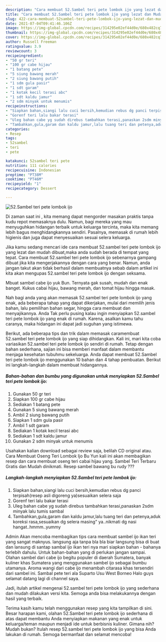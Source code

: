 ```yaml
---
description: "Cara membuat 52.Sambel teri pete lombok ijo yang lezat dan Mudah Dibuat"
title: "Cara membuat 52.Sambel teri pete lombok ijo yang lezat dan Mudah Dibuat"
slug: 422-cara-membuat-52sambel-teri-pete-lombok-ijo-yang-lezat-dan-mudah-dibuat
date: 2021-07-04T09:41:46.106Z
image: https://img-global.cpcdn.com/recipes/314295e02ef44d0e/680x482cq70/52sambel-teri-pete-lombok-ijo-foto-resep-utama.jpg
thumbnail: https://img-global.cpcdn.com/recipes/314295e02ef44d0e/680x482cq70/52sambel-teri-pete-lombok-ijo-foto-resep-utama.jpg
cover: https://img-global.cpcdn.com/recipes/314295e02ef44d0e/680x482cq70/52sambel-teri-pete-lombok-ijo-foto-resep-utama.jpg
author: Russell Freeman
ratingvalue: 3.9
reviewcount: 3
recipeingredient:
- "50 gr teri"
- "100 gr cabe hijau"
- "1 batang pete"
- "5 siung bawang merah"
- "2 siung bawang putih"
- "1 sdm gula pasir"
- "1 sdt garam"
- "1 kotak kecil terasi abc"
- "1 sdt kaldu jamur"
- "2 sdm minyak untuk menumis"
recipeinstructions:
- "Siapkan bahan,siangi lalu cuci bersih,kemudian rebus dg panci terpisah(resep asli digoreng ya)sesuaikan selera saja"
- "Gorenf teri lalu bakar terasi"
- "Uleg bahan cabe yg sudah direbus tambahkan terasi,panaskan 2sdm minyak lalu tumis sambal"
- "Tambahkan,gula,garam dan kaldu jamur,lalu tuang teri dan petenya,aduk koreksi rasa,sesuaikan dg selera masing&#34; ya..nikmati dg nasi hangat..hmmm..yummy"
categories:
- Resep
tags:
- 52sambel
- teri
- pete

katakunci: 52sambel teri pete 
nutrition: 111 calories
recipecuisine: Indonesian
preptime: "PT38M"
cooktime: "PT46M"
recipeyield: "1"
recipecategory: Dessert

---
```



![52.Sambel teri pete lombok ijo](https://img-global.cpcdn.com/recipes/314295e02ef44d0e/680x482cq70/52sambel-teri-pete-lombok-ijo-foto-resep-utama.jpg)

Di zaman  saat ini , kita memang dapat mengorder masakan praktis tanpa kudu repot memasaknya dulu. Namun, bagi mereka yang mau menyuguhkan hidangan terbaik untuk keluarga tercinta, maka kita memang lebih bagus menghidangkannya sendiri. Pasalnya, memasak di rumah lebih higienis dan juga dapat menyesuaikan sesuai selera keluarga.

Jika kamu sedang mencari ide cara membuat 52.sambel teri pete lombok ijo yang lezat dan mudah dibuat,maka anda sudah berada di tempat yang tepat. Cara membuat 52.sambel teri pete lombok ijo  sebenarnya gampang dibuat jika kita mengerjakannya dengan cara yang benar. Namun, anda jangan takut akan tidak berhasil dalam membuatnya 
sebab dalam artikel ini kita akan mengupas 52.sambel teri pete lombok ijo dengan seksama.  

Mbuat sambel cabe ijo yuk Bun. Ternyata gak susah, mudah dan enak banget. Kukus cabai hijau, bawang merah, dan tomat hijau hingga masak.

Nah bagi anda yang akan memasak 52.sambel teri pete lombok ijo yang enak, ada beberapa tahap yang dapat dikerjakan, mulai dari memilih jenis bahan, lalu pemilihan bahan segar, hingga cara membuat dan menyajikannya. Anda Tak perlu pusing kalau ingin menyiapkan 52.sambel teri pete lombok ijo yang enak di rumah. Karena, asalkan kamu  tahu caranya, maka hidangan ini dapat jadi suguhan yang istimewa.

Berikut, ada beberapa tips dan trik dalam memasak caramembuat 52.sambel teri pete lombok ijo yang siap dihidangkan. Kali ini, mari kita coba variasikan 52.sambel teri pete lombok ijo sendiri di rumah. Tetap dengan bahan sederhana, sajian ini bisa memberi manfaat dalam membantu menjaga kesehatan tubuhmu sekeluarga. Anda dapat membuat 52.Sambel teri pete lombok ijo menggunakan 10 bahan dan 4 tahap pembuatan. Berikut ini langkah-langkah dalam membuat hidangannya.

<!--inarticleads1-->

##### Bahan-bahan dan bumbu yang digunakan untuk menyiapkan 52.Sambel teri pete lombok ijo:

1. Gunakan 50 gr teri
1. Siapkan 100 gr cabe hijau
1. Sediakan 1 batang pete
1. Gunakan 5 siung bawang merah
1. Ambil 2 siung bawang putih
1. Siapkan 1 sdm gula pasir
1. Ambil 1 sdt garam
1. Sediakan 1 kotak kecil terasi abc
1. Sediakan 1 sdt kaldu jamur
1. Gunakan 2 sdm minyak untuk menumis


Usahakan kalian download sebagai review saja, belilah CD original atau. Cara Membuat Oseng Teri Lombok Ijo Bu Yun kali ini akan membagikan resep dan cara membuat oseng teri cabai hijau yang. Sambel Teri Terbaru Gratis dan Mudah dinikmati. Resep sambel bawang bu rudy ??? 

<!--inarticleads2-->

##### Langkah-langkah menyiapkan 52.Sambel teri pete lombok ijo:

1. Siapkan bahan,siangi lalu cuci bersih,kemudian rebus dg panci terpisah(resep asli digoreng ya)sesuaikan selera saja
1. Gorenf teri lalu bakar terasi
1. Uleg bahan cabe yg sudah direbus tambahkan terasi,panaskan 2sdm minyak lalu tumis sambal
1. Tambahkan,gula,garam dan kaldu jamur,lalu tuang teri dan petenya,aduk koreksi rasa,sesuaikan dg selera masing&#34; ya..nikmati dg nasi hangat..hmmm..yummy


Admin Akan mencoba membagikan tips cara membuat sambel ijo ikan teri yang sangat maknyus. langsung aja tanpa bla bla biar langsung bisa di buat dan lansung di santap sambal ijo ikan teri nya mari siapkan bahan - bahanya terlebih dahulu. Untuk bahan-bahan yang di perlukan jangan sampai. Olahan sambel dari cabe ijo begitu populer di daerah Sumatera, banyak kuliner khas Sumatera yang menggunakan sambel ijo sebagai bumbu utamanya. Aroma wangi dari cabe ijo menambah citarasa khas tersendiri dari sambel ini. Sambal pete teri ala Suparto Usu West Borneo Halo guys selamat datang lagi di channel saya. 

Jadi, itulah artikel mengenai  52.sambel teri pete lombok ijo  yang sederhana dan mudah dilakukan versi kita. Semoga anda bisa melakukannya dengan hasil yang terbaik. 

Terima kasih kamu telah menggunakan resep yang kita tampilkan di sini. Besar harapan kami, olahan  52.Sambel teri pete lombok ijo sederhana di atas dapat membantu Anda menyiapkan makanan yang enak untuk keluarga/teman maupun menjadi ide untuk berbisnis kuliner. Gimana nih? Mudah bukan? Itulah resep 52.sambel teri pete lombok ijo yang bisa Anda lakukan di rumah. Semoga bermanfaat dan selamat mencoba!

